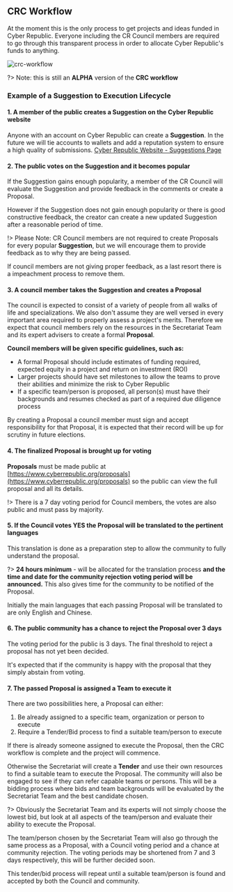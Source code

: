
## CRC Workflow

At the moment this is the only process to get projects and ideas funded in Cyber Republic. Everyone including the CR Council members
are required to go through this transparent process in order to allocate Cyber Republic's funds to anything.

![crc-workflow](https://i0.wp.com/blog.cyberrepublic.org/wp-content/uploads/2019/01/Screen-Shot-2019-01-21-at-5.07.32-PM.png)

?> Note: this is still an **ALPHA** version of the **CRC workflow**

### Example of a Suggestion to Execution Lifecycle


#### 1. A member of the public creates a Suggestion on the Cyber Republic website

Anyone with an account on Cyber Republic can create a **Suggestion**. In the future we will tie accounts to wallets and add a reputation system
to ensure a high quality of submissions. [Cyber Republic Website - Suggestions Page](https://www.cyberrepublic.org/suggestion)


#### 2. The public votes on the Suggestion and it becomes popular

If the Suggestion gains enough popularity, a member of the CR Council will evaluate the Suggestion and provide feedback in the comments or create a Proposal.

However if the Suggestion does not gain enough popularity or there is good constructive feedback, the creator can create a new updated Suggestion after a
reasonable period of time.

!> Please Note: CR Council members are not required to create Proposals for every popular **Suggestion**, but we will encourage them to provide feedback as to why they are being passed.

If council members are not giving proper feedback, as a last resort there is a impeachment process to remove them.


#### 3. A council member takes the Suggestion and creates a Proposal

The council is expected to consist of a variety of people from all walks of life and specializations. We also don't assume they are well versed in every important area required
to properly assess a project's merits. Therefore we expect that council members rely on the resources in the Secretariat Team and its expert advisers to create a formal **Proposal**.

**Council members will be given specific guidelines, such as:**

- A formal Proposal should include estimates of funding required, expected equity in a project and return on investment (ROI)
- Larger projects should have set milestones to allow the teams to prove their abilities and minimize the risk to Cyber Republic
- If a specific team/person is proposed, all person(s) must have their backgrounds and resumes checked as part of a required due diligence process

By creating a Proposal a council member must sign and accept responsibility for that Proposal, it is expected that their record
will be up for scrutiny in future elections.


#### 4. The finalized Proposal is brought up for voting

**Proposals** must be made public at [https://www.cyberrepublic.org/proposals](https://www.cyberrepublic.org/proposals) so the public can view the full proposal and all its details.

!> There is a 7 day voting period for Council members, the votes are also public and must pass by majority.


#### 5. If the Council votes YES the Proposal will be translated to the pertinent languages

This translation is done as a preparation step to allow the community to fully understand the proposal.

?> **24 hours minimum** - will be allocated for the translation process **and the time and date for the community rejection voting period will be announced.**
This also gives time for the community to be notified of the Proposal.

Initially the main languages that each passing Proposal will be translated to are only English and Chinese.


#### 6. The public community has a chance to reject the Proposal over 3 days

The voting period for the public is 3 days. The final threshold to reject a proposal has not yet been decided.

It's expected that if the community is happy with the proposal that they simply abstain from voting.


#### 7. The passed Proposal is assigned a Team to execute it

There are two possibilities here, a Proposal can either:

1. Be already assigned to a specific team, organization or person to execute
2. Require a Tender/Bid process to find a suitable team/person to execute

If there is already someone assigned to execute the Proposal, then the CRC workflow is complete and the project will commence.

Otherwise the Secretariat will create a **Tender** and use their own resources to find a suitable team to execute the Proposal.
The community will also be engaged to see if they can refer capable teams or persons. This will be a bidding process where bids and
team backgrounds will be evaluated by the Secretariat Team and the best candidate chosen.

?> Obviously the Secretariat Team and its experts will not simply choose the lowest bid, but look at all aspects of the team/person and evaluate their ability to execute the Proposal.

The team/person chosen by the Secretariat Team will also go through the same process as a Proposal, with a Council voting period and a
chance at community rejection. The voting periods may be shortened from 7 and 3 days respectively, this will be further decided soon.

This tender/bid process will repeat until a suitable team/person is found and accepted by both the Council and community.






